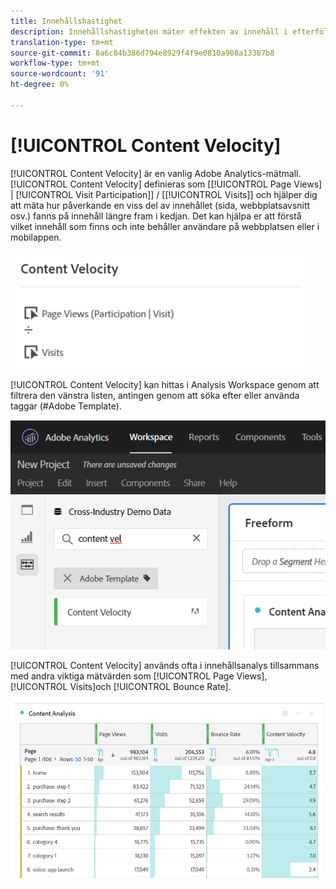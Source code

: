 ```yaml
---
title: Innehållshastighet
description: Innehållshastigheten mäter effekten av innehåll i efterföljande led.
translation-type: tm+mt
source-git-commit: 8a6c84b386d794e8929f4f9e0810a908a13387b8
workflow-type: tm+mt
source-wordcount: '91'
ht-degree: 0%

---
```



# [!UICONTROL Content Velocity]

[!UICONTROL Content Velocity] är en vanlig Adobe Analytics-mätmall. [!UICONTROL Content Velocity] definieras som [[!UICONTROL Page Views] | [!UICONTROL Visit Participation]] / [[!UICONTROL Visits]] och hjälper dig att mäta hur påverkande en viss del av innehållet (sida, webbplatsavsnitt osv.) fanns på innehåll längre fram i kedjan. Det kan hjälpa er att förstå vilket innehåll som finns och inte behåller användare på webbplatsen eller i mobilappen.

![](assets/cont-velo-1.png)

[!UICONTROL Content Velocity] kan hittas i Analysis Workspace genom att filtrera den vänstra listen, antingen genom att söka efter eller använda taggar (#Adobe Template).

![](assets/cont-velo-2.png)

[!UICONTROL Content Velocity] används ofta i innehållsanalys tillsammans med andra viktiga mätvärden som [!UICONTROL Page Views], [!UICONTROL Visits]och [!UICONTROL Bounce Rate].

![](assets/cont-velo-3.png)